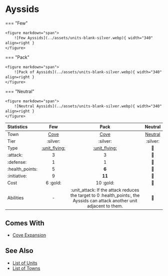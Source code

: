 # Ayssids

=== "Few"

    <figure markdown="span">
        ![Few Ayssids](../assets/units-blank-silver.webp){ width="340" align=right }
    </figure>

=== "Pack"

    <figure markdown="span">
        ![Pack of Ayssids](../assets/units-blank-silver.webp){ width="340" align=right }
    </figure>

=== "Neutral"

    <figure markdown="span">
        ![Neutral Ayssids](../assets/units-blank-silver.webp){ width="340" align=right }
    </figure>


| Statistics | Few | Pack | Neutral |
| :--- | :---: | :---: | :---: |
| Town | [Cove](../towns/cove.md) | [Cove](../towns/cove.md) | [Neutral](../towns/neutral.md) |
| Tier | :silver: | :silver: | :silver: |
| Type | [:unit_flying:](../keywords/flying_unit.md) | [:unit_flying:](../keywords/flying_unit.md) | 🚧 |
| :attack: | 3 | 3 | 🚧 |
| :defense: | 1 | 1 | 🚧 |
| :health_points: | 5 | **6** | 🚧 |
| :initiative: | 9 | **11** | 🚧 |
| Cost | 6 :gold: | 10 :gold: | 🚧 |
| Abilities | - | :unit_attack: If the attack reduces the target to 0 :health_points:, the Ayssids can attack another unit adjacent to them. | 🚧 |


## Comes With

- [Cove Expansion](../content/cove_expansion.md)


## See Also

- [List of Units](index.md)
- [List of Towns](../towns/index.md)